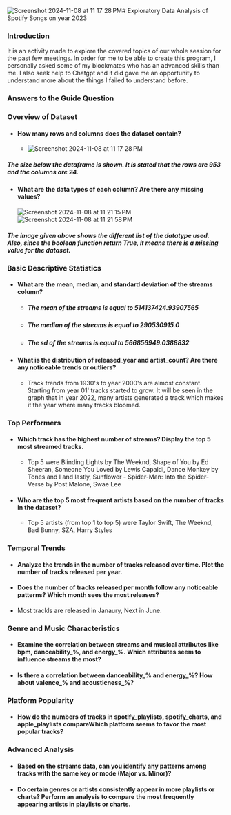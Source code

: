 ![Screenshot 2024-11-08 at 11 17 28 PM](https://github.com/user-attachments/assets/25e8d8e6-7729-4cb8-b558-1b3e66428cb6)# Exploratory Data Analysis
of Spotify Songs on year 2023

### **Introduction**

It is an activity made to explore the covered topics of our whole session for the past few meetings. In order for me to be able to create this program, I personally asked some of my blockmates who has an advanced skills than me. I also seek help to Chatgpt and it did gave me an opportunity to understand more about the things I failed to understand before. 

### **Answers to the Guide Question**

### Overview of Dataset
- #### How many rows and columns does the dataset contain?
  - ![Screenshot 2024-11-08 at 11 17 28 PM](https://github.com/user-attachments/assets/e164ab4f-67e5-4960-985c-4d9f7b6054d7)
##### **The size below the dataframe is shown. It is stated that the rows are 953 and the columns are 24.**
- #### What are the data types of each column? Are there any missing values? 
  ![Screenshot 2024-11-08 at 11 21 15 PM](https://github.com/user-attachments/assets/627f1f8e-15f1-4428-a4ff-62139286b3ba)
![Screenshot 2024-11-08 at 11 21 58 PM](https://github.com/user-attachments/assets/baf301ab-f074-4a60-9064-28589379bb86)
##### **The image given above shows the different list of the datatype used. Also, since the boolean function return True, it means there is a missing value for the dataset.**

### Basic Descriptive Statistics

- ####  What are the mean, median, and standard deviation of the streams column?
  - ##### The mean of the streams is equal to 514137424.93907565
  - ##### The median of the streams is equal to 290530915.0
  - ##### The sd of the streams is equal to 566856949.0388832

- #### What is the distribution of released_year and artist_count? Are there any noticeable trends or outliers?
  - Track trends from 1930's to year 2000's are almost constant. Starting from year 01' tracks started to grow. It will be seen in the graph that in year 2022, many artists generated a track which makes it the year where many tracks bloomed. 

### Top Performers

- #### Which track has the highest number of streams? Display the top 5 most streamed tracks.
  - Top 5 were Blinding Lights by The Weeknd, Shape of You by Ed Sheeran, Someone You Loved by Lewis Capaldi, Dance Monkey by Tones and I and lastly, Sunflower - Spider-Man: Into the Spider-Verse by Post Malone, Swae Lee   
- #### Who are the top 5 most frequent artists based on the number of tracks in the dataset?
  - Top 5 artists (from top 1 to top 5) were Taylor Swift, The Weeknd, Bad Bunny, SZA, Harry Styles
### Temporal Trends
- #### Analyze the trends in the number of tracks released over time. Plot the number of tracks released per year.
- #### Does the number of tracks released per month follow any noticeable patterns? Which month sees the most releases?
- Most trackls are released in Janaury, Next in June. 


### Genre and Music Characteristics
- #### Examine the correlation between streams and musical attributes like bpm, danceability_%, and energy_%. Which attributes seem to influence streams the most?
- #### Is there a correlation between danceability_% and energy_%? How about valence_% and acousticness_%?

### Platform Popularity

- #### How do the numbers of tracks in spotify_playlists, spotify_charts, and apple_playlists compareWhich platform seems to favor the most popular tracks?
  
### Advanced Analysis

- #### Based on the streams data, can you identify any patterns among tracks with the same key or mode (Major vs. Minor)?
- #### Do certain genres or artists consistently appear in more playlists or charts? Perform an analysis to compare the most frequently appearing artists in playlists or charts.




